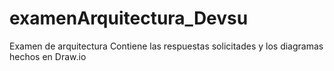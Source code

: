 # examenArquitectura_Devsu

Examen de arquitectura
Contiene las respuestas solicitades y los diagramas hechos en Draw.io
